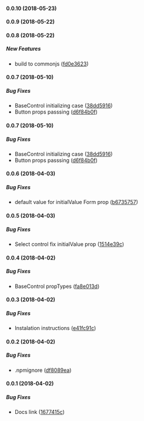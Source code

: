 #### 0.0.10 (2018-05-23)

#### 0.0.9 (2018-05-22)

#### 0.0.8 (2018-05-22)

##### New Features

*  build to commonjs ([fd0e3623](https://github.com/QratorLabs/react-form/commit/fd0e3623dac18cf5b16d3a72c87937c33617d5d4))

#### 0.0.7 (2018-05-10)

##### Bug Fixes

*  BaseControl initializing case ([38dd5916](https://github.com/QratorLabs/react-form/commit/38dd59163b6db9b0c9f79832254bde832f296ec1))
*  Button props passsing ([d6f84b0f](https://github.com/QratorLabs/react-form/commit/d6f84b0f8278e6d8304924ba462255fd41ac0d1a))

#### 0.0.7 (2018-05-10)

##### Bug Fixes

*  BaseControl initializing case ([38dd5916](https://github.com/QratorLabs/react-form/commit/38dd59163b6db9b0c9f79832254bde832f296ec1))
*  Button props passsing ([d6f84b0f](https://github.com/QratorLabs/react-form/commit/d6f84b0f8278e6d8304924ba462255fd41ac0d1a))

#### 0.0.6 (2018-04-03)

##### Bug Fixes

*  default value for initialValue Form prop ([b6735757](https://github.com/QratorLabs/react-form/commit/b673575778fba084a96eb16c6217fdb0f77cdc22))

#### 0.0.5 (2018-04-03)

##### Bug Fixes

*  Select control fix initialValue prop ([1514e39c](https://github.com/QratorLabs/react-form/commit/1514e39cde690ade9dd935d9bcb4749f22bdc797))

#### 0.0.4 (2018-04-02)

##### Bug Fixes

*  BaseControl propTypes ([fa8e013d](https://github.com/QratorLabs/react-form/commit/fa8e013d0ddd9a7367fbd82c57cf04032d0eef1e))

#### 0.0.3 (2018-04-02)

##### Bug Fixes

*  Instalation instructions ([e41fc91c](https://github.com/QratorLabs/react-form/commit/e41fc91c80d7a508fa213c2523c29a7a2e0cc7a3))

#### 0.0.2 (2018-04-02)

##### Bug Fixes

*  .npmignore ([df8089ea](https://github.com/QratorLabs/react-form/commit/df8089ead1684eab3e427f0cb52c8f4db9a467b7))

#### 0.0.1 (2018-04-02)

##### Bug Fixes

*  Docs link ([1677415c](https://github.com/QratorLabs/react-form/commit/1677415c0235ad39b083c1d00c4ef1ac363f6f3d))

